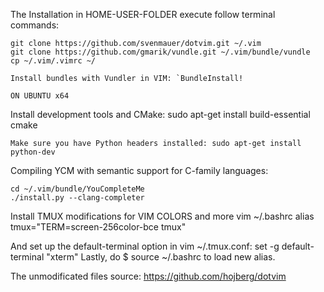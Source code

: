The Installation in HOME-USER-FOLDER execute follow terminal commands:

    git clone https://github.com/svenmauer/dotvim.git ~/.vim
    git clone https://github.com/gmarik/vundle.git ~/.vim/bundle/vundle
    cp ~/.vim/.vimrc ~/

    Install bundles with Vundler in VIM: `BundleInstall!
    
    ON UBUNTU x64
Install development tools and CMake: sudo apt-get install build-essential cmake

    Make sure you have Python headers installed: sudo apt-get install python-dev

Compiling YCM with semantic support for C-family languages:

    cd ~/.vim/bundle/YouCompleteMe
    ./install.py --clang-completer
    
Install TMUX modifications for VIM COLORS and more
    vim ~/.bashrc
    alias tmux="TERM=screen-256color-bce tmux"
    
And set up the default-terminal option in 
    vim ~/.tmux.conf:
    set -g default-terminal "xterm"
    Lastly, do $ source ~/.bashrc to load new alias.

The unmodificated files source: https://github.com/hojberg/dotvim
